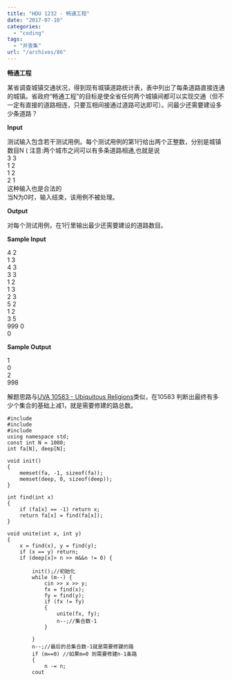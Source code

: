 ```yaml
---
title: "HDU 1232 - 畅通工程"
date: "2017-07-10"
categories: 
  - "coding"
tags: 
  - "并查集"
url: "/archives/86"
---
```


**畅通工程**

某省调查城镇交通状况，得到现有城镇道路统计表，表中列出了每条道路直接连通的城镇。省政府“畅通工程”的目标是使全省任何两个城镇间都可以实现交通（但不一定有直接的道路相连，只要互相间接通过道路可达即可）。问最少还需要建设多少条道路？

**Input**

测试输入包含若干测试用例。每个测试用例的第1行给出两个正整数，分别是城镇数目N ( 注意:两个城市之间可以有多条道路相通,也就是说  
3 3  
1 2  
1 2  
2 1  
这种输入也是合法的  
当N为0时，输入结束，该用例不被处理。

**Output**

对每个测试用例，在1行里输出最少还需要建设的道路数目。

**Sample Input**

4 2  
1 3  
4 3  
3 3  
1 2  
1 3  
2 3  
5 2  
1 2  
3 5  
999 0  
0

**Sample Output**

1  
0  
2  
998

解题思路与[UVA 10583 - Ubiquitous Religions](http://www.jianshu.com/p/5740bd0eec96)类似，在10583 判断出最终有多少个集合的基础上减1，就是需要修建的路总数。

```
#include 
#include 
#include 
using namespace std;
const int N = 1000;
int fa[N], deep[N];

void init()
{
    memset(fa, -1, sizeof(fa));
    memset(deep, 0, sizeof(deep));
}

int find(int x)
{
    if (fa[x] == -1) return x;
    return fa[x] = find(fa[x]);
}

void unite(int x, int y)
{
    x = find(x), y = find(y);
    if (x == y) return;
    if (deep[x]> n >> m&&n != 0) {

        init();//初始化
        while (m--) {
            cin >> x >> y;
            fx = find(x);
            fy = find(y);
            if (fx != fy)
            {
                unite(fx, fy);
                n--;//集合数-1
            }

        }
        n--;//最后的总集合数-1就是需要修建的路
        if (m==0) //如果m=0 则需要修建n-1条路
        {
            n -= n;
        cout 
```
